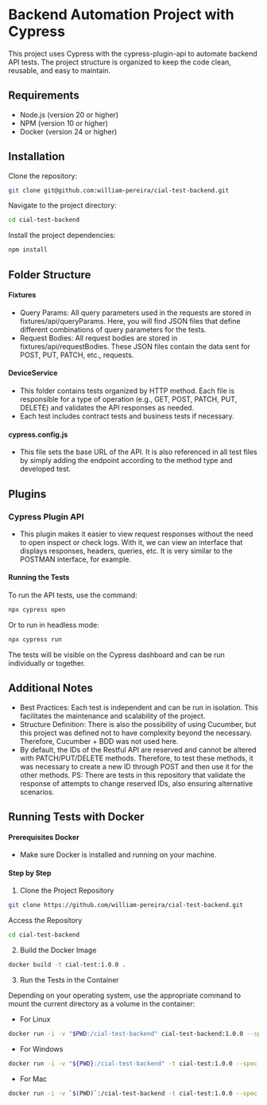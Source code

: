 # Backend Automation Project with Cypress
This project uses Cypress with the cypress-plugin-api to automate backend API tests. The project structure is organized to keep the code clean, reusable, and easy to maintain.

## Requirements

- Node.js (version 20 or higher)
- NPM (version 10 or higher)
- Docker (version 24 or higher)

## Installation
Clone the repository:
~~~bash
git clone git@github.com:william-pereira/cial-test-backend.git
~~~
Navigate to the project directory:

~~~bash
cd cial-test-backend
~~~

Install the project dependencies:

~~~bash
npm install
~~~

## Folder Structure
#### Fixtures

- Query Params: All query parameters used in the requests are stored in fixtures/api/queryParams. Here, you will find JSON files that define different combinations of query parameters for the tests.
- Request Bodies: All request bodies are stored in fixtures/api/requestBodies. These JSON files contain the data sent for POST, PUT, PATCH, etc., requests.

#### DeviceService

- This folder contains tests organized by HTTP method. Each file is responsible for a type of operation (e.g., GET, POST, PATCH, PUT, DELETE) and validates the API responses as needed.
- Each test includes contract tests and business tests if necessary.

#### cypress.config.js

- This file sets the base URL of the API. It is also referenced in all test files by simply adding the endpoint according to the method type and developed test.

## Plugins

### Cypress Plugin API
- This plugin makes it easier to view request responses without the need to open inspect or check logs. With it, we can view an interface that displays responses, headers, queries, etc. It is very similar to the POSTMAN interface, for example.

#### Running the Tests

To run the API tests, use the command:

~~~bash
npx cypress open
~~~

Or to run in headless mode:

~~~bash
npx cypress run
~~~

The tests will be visible on the Cypress dashboard and can be run individually or together.

## Additional Notes

- Best Practices: Each test is independent and can be run in isolation. This facilitates the maintenance and scalability of the project.
- Structure Definition: There is also the possibility of using Cucumber, but this project was defined not to have complexity beyond the necessary. Therefore, Cucumber + BDD was not used here.
- By default, the IDs of the Restful API are reserved and cannot be altered with PATCH/PUT/DELETE methods. Therefore, to test these methods, it was necessary to create a new ID through POST and then use it for the other methods. PS: There are tests in this repository that validate the response of attempts to change reserved IDs, also ensuring alternative scenarios.

## Running Tests with Docker

#### Prerequisites Docker

- Make sure Docker is installed and running on your machine.

#### Step by Step

1. Clone the Project Repository

  ~~~bash
  git clone https://github.com/william-pereira/cial-test-backend.git
  ~~~

Access the Repository

 ~~~bash
 cd cial-test-backend
 ~~~

2. Build the Docker Image

  ~~~bash
  docker build -t cial-test:1.0.0 .
  ~~~

3. Run the Tests in the Container

Depending on your operating system, use the appropriate command to mount the current directory as a volume in the container:

- For Linux 

~~~bash
docker run -i -v "$PWD:/cial-test-backend" cial-test-backend:1.0.0 --spec "/cial-test/cypress/e2e/DeviceService/*.js"
~~~

- For Windows

~~~bash
docker run -i -v "${PWD}:/cial-test-backend" -t cial-test:1.0.0 --spec "cypress/e2e/DeviceService/*.js"
~~~

- For Mac

~~~bash
docker run -i -v `$(PWD)`:/cial-test-backend -t cial-test:1.0.0 --spec 'cypress/e2e/DeviceService/*.js'
~~~
